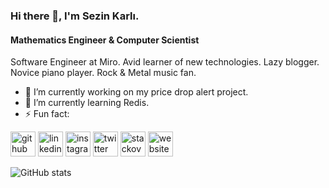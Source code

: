 ### Hi there 👋, I'm Sezin Karlı.
#### Mathematics Engineer & Computer Scientist
Software Engineer at Miro. Avid learner of new technologies. Lazy blogger. Novice piano player. Rock & Metal music fan.

- 🔭 I’m currently working on my price drop alert project. 
- 🌱 I’m currently learning Redis. 
- ⚡ Fun fact: 


[<img src='https://cdn.jsdelivr.net/npm/simple-icons@3.0.1/icons/github.svg' alt='github' height='40'>](https://github.com/sezinkarli)  [<img src='https://cdn.jsdelivr.net/npm/simple-icons@3.0.1/icons/linkedin.svg' alt='linkedin' height='40'>](https://www.linkedin.com/in/skarli/)  [<img src='https://cdn.jsdelivr.net/npm/simple-icons@3.0.1/icons/instagram.svg' alt='instagram' height='40'>](https://www.instagram.com/sezinkarli/)  [<img src='https://cdn.jsdelivr.net/npm/simple-icons@3.0.1/icons/twitter.svg' alt='twitter' height='40'>](https://twitter.com/sezin_karli)  [<img src='https://cdn.jsdelivr.net/npm/simple-icons@3.0.1/icons/stackoverflow.svg' alt='stackoverflow' height='40'>](https://stackoverflow.com/users/524010)  [<img src='https://cdn.jsdelivr.net/npm/simple-icons@3.0.1/icons/icloud.svg' alt='website' height='40'>](sezinkarli.com)  

![GitHub stats](https://github-readme-stats.vercel.app/api?username=sezinkarli&show_icons=true)  
